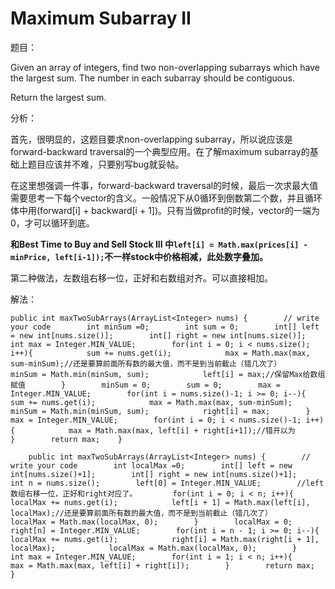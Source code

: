 # Maximum Subarray II

题目：

Given an array of integers, find two non-overlapping subarrays which have the largest sum. The number in each subarray should be contiguous.

Return the largest sum.

分析：

首先，很明显的，这题目要求non-overlapping subarray，所以说应该是forward-backward traversal的一个典型应用。在了解maximum subarray的基础上题目应该并不难，只要别写bug就妥帖。

在这里想强调一件事，forward-backward traversal的时候，最后一次求最大值需要思考一下每个vector的含义。一般情况下从0循环到倒数第二个数，并且循环体中用\(forward\[i\] + backward\[i + 1\]\)。只有当做profit的时候，vector的一端为0，才可以循环到底。

**和Best Time to Buy and Sell Stock III 中`left[i] = Math.max(prices[i] - minPrice, left[i-1]);`不一样stock中价格相减，此处数字叠加。**

第二种做法，左数组右移一位，正好和右数组对齐。可以直接相加。

解法：

```text
public int maxTwoSubArrays(ArrayList<Integer> nums) {        // write your code        int minSum =0;        int sum = 0;        int[] left = new int[nums.size()];        int[] right = new int[nums.size()];        int max = Integer.MIN_VALUE;        for(int i = 0; i < nums.size(); i++){            sum += nums.get(i);            max = Math.max(max, sum-minSum);//还是要算前面所有数的最大值，而不是到当前截止（错几次了）            minSum = Math.min(minSum, sum);            left[i] = max;//保留Max给数组赋值        }        minSum = 0;        sum = 0;        max = Integer.MIN_VALUE;        for(int i = nums.size()-1; i >= 0; i--){            sum += nums.get(i);            max = Math.max(max, sum-minSum);            minSum = Math.min(minSum, sum);            right[i] = max;        }        max = Integer.MIN_VALUE;        for(int i = 0; i < nums.size()-1; i++){            max = Math.max(max, left[i] + right[i+1]);//错开以为        }        return max;    }
```

```text
    public int maxTwoSubArrays(ArrayList<Integer> nums) {        // write your code        int localMax =0;        int[] left = new int[nums.size()+1];        int[] right = new int[nums.size()+1];        int n = nums.size();        left[0] = Integer.MIN_VALUE;        //left数组右移一位，正好和right对应了。        for(int i = 0; i < n; i++){            localMax += nums.get(i);            left[i + 1] = Math.max(left[i], localMax);//还是要算前面所有数的最大值，而不是到当前截止（错几次了）            localMax = Math.max(localMax, 0);        }        localMax = 0;        right[n] = Integer.MIN_VALUE;        for(int i = n - 1; i >= 0; i--){            localMax += nums.get(i);            right[i] = Math.max(right[i + 1], localMax);            localMax = Math.max(localMax, 0);        }        int max = Integer.MIN_VALUE;        for(int i = 1; i < n; i++){            max = Math.max(max, left[i] + right[i]);        }        return max;    }
```

